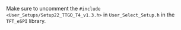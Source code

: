 Make sure to uncomment the
```#include <User_Setups/Setup22_TTGO_T4_v1.3.h>```
in ```User_Select_Setup.h``` in the ```TFT_eSPI``` library.
